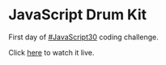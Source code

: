 # JavaScript Drum Kit

First day of [#JavaScript30](https://javascript30.com/) coding challenge.

Click [here](https://marekjanik.github.io/drum-kit/) to watch it live.
